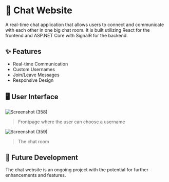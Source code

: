 # 💬 Chat Website

A real-time chat application that allows users to connect and communicate with each other in one big chat room. It is built utilizing React for the frontend and ASP.NET Core with SignalR for the backend.

## ✨ Features

- Real-time Communication
- Custom Usernames
- Join/Leave Messages
- Responsive Design


## 🖥️ User Interface
![Screenshot (358)](https://github.com/blondelina/Chat-Website/assets/76914882/66f5e54d-6133-40b0-bbdc-5a7eccb90bce)
> Frontpage where the user can choose a username

![Screenshot (359)](https://github.com/blondelina/Chat-Website/assets/76914882/fbe5aa88-33e1-4e5e-8ffb-94dda537f45c)
>  The chat room

## 🚧 Future Development
The chat website is an ongoing project with the potential for further enhancements and features.
